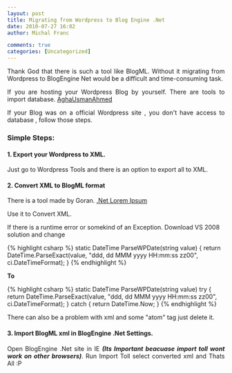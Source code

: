 ```yaml
---
layout: post
title: Migrating from Wordpress to Blog Engine .Net
date: 2010-07-27 16:02
author: Michal Franc

comments: true
categories: [Uncategorized]
---
```

<p style="text-align:justify;">Thank God that there is such a tool like BlogML. Without it migrating from Wordpress to BlogEngine Net would be a difficult and  time-consuming task.</p>
<p style="text-align:justify;">If you are hosting your Wordpress Blog by yourself. There are tools to import database. <a href="http://www.aghausman.net/blog-engine/Migrate_from_WordPress_to_BlogEnginenet.html">AghaUsmanAhmed</a></p>
<p style="text-align:justify;">If your Blog was on a official Wordpress site , you don't have access to database , follow those steps.</p>

<h3>Simple Steps:</h3>
<strong>
</strong>

<strong>
<h4>1. Export your Wordpress to XML.</h4>
</strong>

Just go to Wordpress Tools and there is an option to export all to XML.

<strong> </strong>

<strong>
<h4>2. Convert XML to BlogML format</h4>
</strong>

There is a tool made by Goran. <a href="http://www.visualsoftware.net/Blog/post/2009/10/27/WordPress-eXtended-RSS-to-BlogMl-converter-WXR-2-BlogML.aspx"> .Net Lorem Ipsum</a>

Use it to Convert XML.

If there is a runtime error or somekind of an Exception. Download VS 2008 solution and  change

{% highlight csharp %}
          static DateTime ParseWPDate(string value)
        {
             return DateTime.ParseExact(value, "ddd, dd MMM yyyy HH:mm:ss zz00", ci.DateTimeFormat);
        }
{% endhighlight %}

<strong>To</strong>

{% highlight csharp %}
			static DateTime ParseWPDate(string value)
            try
            {
                return DateTime.ParseExact(value, "ddd, dd MMM yyyy HH:mm:ss zz00", ci.DateTimeFormat);
            }
            catch
            {
                return DateTime.Now;
            }
{% endhighlight %}

There can also be a problem with xml and some "atom" tag just delete it.

<strong> </strong>

<strong>
<h4>3. Import BlogML xml in BlogEngine .Net Settings.</h4>
</strong>
<p style="text-align:justify;">Open BlogEngine .Net site in IE <strong><em>(Its Important beacuase import toll wont work on other browsers)</em></strong>.  Run Import Toll select converted xml and Thats All :P</p>
